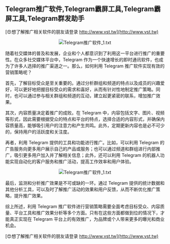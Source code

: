 ## **Telegram推广软件,Telegram霸屏工具,Telegram霸屏工具,Telegram群发助手**

[😍想了解推广相关软件的朋友请登录 http://www.vst.tw](http://www.vst.tw)

 <center><img src="https://vst.tw/MP4/tuiguang/png/6.png" alt="Telegram推广软件_1.txt"></center>

随着社交媒体的普及和发展，企业和个人都意识到了利用这一平台进行推广的重要性。在众多社交媒体平台中，Telegram 作为一个快速增长的即时通讯软件，也成为了许多人选择的推广渠道之一。那么，如何利用 Telegram 推广软件实现有效的营销策略呢？

首先，了解目标受众是至关重要的。通过分析群组和频道的特点以及成员的兴趣爱好，可以更好地把握目标受众的需求和喜好，从而有针对性地制定推广策略。同时，也可以通过参与相关群组和频道的互动，建立起更紧密的联系，增加推广效果。

其次，内容质量决定着推广的成败。在 Telegram 中，内容包括文字、图片、视频等形式，因此需要根据受众的特点和平台的特点，选择合适的内容形式，并确保内容质量高，能够吸引用户的注意力和产生共鸣。此外，定期更新内容也是必不可少的，保持用户的活跃度和关注度。

再者，利用 Telegram 提供的工具和功能进行推广。比如，可以利用 Telegram 的广告服务向更多用户展示自己的产品或服务；也可以通过频道和群组进行内部推广，吸引更多用户加入并了解相关信息；此外，还可以利用 Telegram 的机器人功能实现自动化的客户服务和推广活动，提高工作效率和用户体验。

 <center><img src="https://vst.tw/MP4/tuiguang/png/0.png" alt="Telegram推广软件_1.txt"></center>

最后，监测和分析推广效果是不可或缺的一环。通过 Telegram 提供的统计数据和其他分析工具，可以及时了解推广活动的效果和用户反馈，从而不断优化推广策略，提升推广效果。

综上所述，利用 Telegram 推广软件进行营销策略需要全面考虑目标受众、内容质量、平台工具和推广效果分析等多个方面。只有在这些方面都做到位的情况下，才能真正实现在 Telegram 平台上的有效推广，为品牌或个人带来更多的曝光和商业机会。

[😍想了解推广相关软件的朋友请登录 http://www.vst.tw](http://www.vst.tw)



